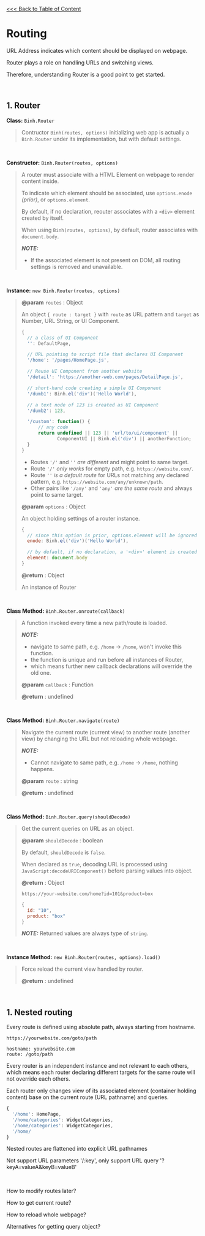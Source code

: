 [<<< Back to Table of Content](../README.md)

# Routing

URL Address indicates which content should be displayed on webpage.

Router plays a role on handling URLs and switching views.

Therefore, understanding Router is a good point to get started.

<br/>

## 1. Router

**Class:** `Binh.Router`
> Contructor `Binh(routes, options)` initializing web app is actually a `Binh.Router` under its implementation, but with default settings.

<br/>

**Constructor:** `Binh.Router(routes, options)`
> A router must associate with a HTML Element on webpage to render content inside.
> 
> To indicate which element should be associated, use `options.enode` _(prior)_, or `options.element`.
> 
> By default, if no declaration, reouter associates with a `<div>` element created by itself.
> 
> When using `Binh(routes, options)`, by default, router associates with `document.body`.
>
> ***NOTE:***
> * If the associated element is not present on DOM, all routing settings is removed and unavailable.

<br/>

**Instance:** `new Binh.Router(routes, options)`

> **@param** `routes` : Object
>
> An object `{ route : target }` with `route` as URL pattern and `target` as Number, URL String, or UI Component.
> 
> ```js
> {
>   // a class of UI Component
>   '': DefaultPage,
>
>   // URL pointing to script file that declares UI Component
>   '/home': '/pages/HomePage.js',
>
>   // Reuse UI Component from another website
>   '/detail': 'https://another-web.com/pages/DetailPage.js',
> 
>   // short-hand code creating a simple UI Component
>   '/dumb1': Binh.el('div')('Hello World'),
>
>   // a text node of 123 is created as UI Component
>   '/dumb2': 123,
> 
>   '/custom': function() {
>       // any code
>       return undefined || 123 || 'url/to/ui/component' ||
>              ComponentUI || Binh.el('div') || anotherFunction;
>   }
> }
> ```
>
> * Routes `'/'` and `''` _are different_ and might point to same target.
> * Route `'/'` _only works_ for empty path, e.g. `https://website.com/`.
> * Route `''` _is a default route_ for URLs not matching any declared pattern, e.g. `https://website.com/any/unknown/path`.
> * Other pairs like `'/any'` and `'any'` _are the same route_ and always point to same target.
> 
> **@param** `options` : Object
> 
> An object holding settings of a router instance.
> 
> ```js
> {
>   // since this option is prior, options.element will be ignored
>   enode: Binh.el('div')('Hello World'),
>
>   // by default, if no declaration, a '<div>' element is created to hold the content
>   element: document.body
> }
> ```
>
> **@return** : Object
> 
> An instance of Router

<br/>

**Class Method:** `Binh.Router.onroute(callback)`

> A function invoked every time a new path/route is loaded.
> 
> ***NOTE:***
> * navigate to same path, e.g. `/home` -> `/home`, won't invoke this function.
> * the function is unique and run before all instances of Router,
> * which means further new callback declarations will override the old one.
> 
> **@param** `callback` : Function
>
> **@return** : undefined

<br/>

**Class Method:** `Binh.Router.navigate(route)`

> Navigate the current route (current view) to another route (another view) by changing the URL but not reloading whole webpage.
>
> ***NOTE:***
> * Cannot navigate to same path, e.g. `/home` -> `/home`, nothing happens.
>
> **@param** `route` : string
> 
> **@return** : undefined

<br/>

**Class Method:** `Binh.Router.query(shouldDecode)`

> Get the current queries on URL as an object.
>
> **@param** `shouldDecode` : boolean
>
> By default, `shouldDecode` is `false`.
>
> When declared as `true`, decoding URL is processed using `JavaScript:decodeURIComponent()` before parsing values into object.
> 
> **@return** : Object
>
> `https://your-website.com/home?id=101&product=box`
> ```js
> {
>   id: "10",
>   product: "box"
> }
> ```
> ***NOTE:*** Returned values are always type of `string`.

<br/>

**Instance Method:** `new Binh.Router(routes, options).load()`

> Force reload the current view handled by router.
>
> **@return** : undefined

<br/>

## 1. Nested routing

Every route is defined using absolute path, always starting from hostname.

`https://yourwebsite.com/goto/path`
```
hostname: yourwebsite.com
route: /goto/path
```

Every router is an independent instance and not relevant to each others, which means each router declaring different targets for the same route will not override each others.

Each router only changes view of its associated element (container holding content) base on the current route (URL pathname) and queries.

```js
{
  '/home': HomePage,
  '/home/categories': WidgetCategories,
  '/home/categories': WidgetCategories,
  '/home/
}
```

Nested routes are flattened into explicit URL pathnames

Not support URL parameters '/:key', only support URL query '?keyA=valueA&keyB=valueB'

<br/>

How to modify routes later?

How to get current route?

How to reload whole webpage?

Alternatives for getting query object?
